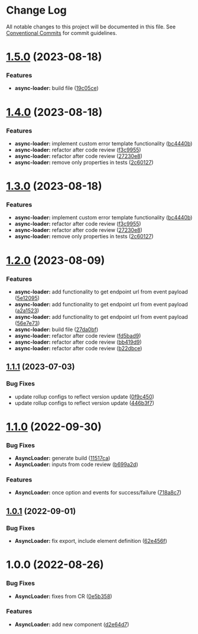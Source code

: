 # Change Log

All notable changes to this project will be documented in this file.
See [Conventional Commits](https://conventionalcommits.org) for commit guidelines.

# [1.5.0](https://github.com/joinbox/ui-components/compare/@joinbox/async-loader@1.4.0...@joinbox/async-loader@1.5.0) (2023-08-18)


### Features

* **async-loader:** build file ([19c05ce](https://github.com/joinbox/ui-components/commit/19c05ce136df924be2df53e0cca52672bfa3f914))





# [1.4.0](https://github.com/joinbox/ui-components/compare/@joinbox/async-loader@1.2.0...@joinbox/async-loader@1.4.0) (2023-08-18)


### Features

* **async-loader:** implement custom error template functionality ([bc4440b](https://github.com/joinbox/ui-components/commit/bc4440b78fe89b8ddf4b90213581b8ffb39663c8))
* **async-loader:** refactor after code review ([f3c9955](https://github.com/joinbox/ui-components/commit/f3c995524802bddf4a6ea1df5922534fc6961921))
* **async-loader:** refactor after code review ([27230e8](https://github.com/joinbox/ui-components/commit/27230e8a3fdb7ad274f0252edd2b2aaee04e9b22))
* **async-loader:** remove only properties in tests ([2c60127](https://github.com/joinbox/ui-components/commit/2c60127478e3394a3a80b74825ab7c38c372ebc9))





# [1.3.0](https://github.com/joinbox/ui-components/compare/@joinbox/async-loader@1.2.0...@joinbox/async-loader@1.3.0) (2023-08-18)


### Features

* **async-loader:** implement custom error template functionality ([bc4440b](https://github.com/joinbox/ui-components/commit/bc4440b78fe89b8ddf4b90213581b8ffb39663c8))
* **async-loader:** refactor after code review ([f3c9955](https://github.com/joinbox/ui-components/commit/f3c995524802bddf4a6ea1df5922534fc6961921))
* **async-loader:** refactor after code review ([27230e8](https://github.com/joinbox/ui-components/commit/27230e8a3fdb7ad274f0252edd2b2aaee04e9b22))
* **async-loader:** remove only properties in tests ([2c60127](https://github.com/joinbox/ui-components/commit/2c60127478e3394a3a80b74825ab7c38c372ebc9))





# [1.2.0](https://github.com/joinbox/ui-components/compare/@joinbox/async-loader@1.1.1...@joinbox/async-loader@1.2.0) (2023-08-09)


### Features

* **async-loader:** add functionality to get endpoint url from event payload ([5e12095](https://github.com/joinbox/ui-components/commit/5e12095614307ed3fa44fb11f0798dd9332efa19))
* **async-loader:** add functionality to get endpoint url from event payload ([a2a1523](https://github.com/joinbox/ui-components/commit/a2a1523fc72e7fd20cfe8b625ff4fa0dcd65ba0b))
* **async-loader:** add functionality to get endpoint url from event payload ([56e7e73](https://github.com/joinbox/ui-components/commit/56e7e7360a54d12251389df7d16bc1137b7d46c5))
* **async-loader:** build file ([27da0bf](https://github.com/joinbox/ui-components/commit/27da0bf05c471c20e132db928954b7bec6d58aed))
* **async-loader:** refactor after code review ([fd5bad9](https://github.com/joinbox/ui-components/commit/fd5bad93550412c1881b766958216677195acab8))
* **async-loader:** refactor after code review ([bb419d9](https://github.com/joinbox/ui-components/commit/bb419d9fc52e38ed3a07a935938962a744e48189))
* **async-loader:** refactor after code review ([b22dbce](https://github.com/joinbox/ui-components/commit/b22dbce4cab18435ef7ae429a3b3284d654c41bf))





## [1.1.1](https://github.com/joinbox/ui-components/compare/@joinbox/async-loader@1.1.0...@joinbox/async-loader@1.1.1) (2023-07-03)


### Bug Fixes

* update rollup configs to reflect version update ([0f9c450](https://github.com/joinbox/ui-components/commit/0f9c4504fd607c325aa0f337c1b36c46f2d48496))
* update rollup configs to reflect version update ([446b3f7](https://github.com/joinbox/ui-components/commit/446b3f7a6718d277efd7194345a23b90083026cb))





# [1.1.0](https://github.com/joinbox/ui-components/compare/@joinbox/async-loader@1.0.1...@joinbox/async-loader@1.1.0) (2022-09-30)


### Bug Fixes

* **AsyncLoader:** generate build ([11517ca](https://github.com/joinbox/ui-components/commit/11517ca822e35d8511e1cead6a8b861e4b0af510))
* **AsyncLoader:** inputs from code review ([b699a2d](https://github.com/joinbox/ui-components/commit/b699a2d3cc9ec8aea33b637ff465f3aef9bd7bb7))


### Features

* **AsyncLoader:** once option and events for success/failure ([718a8c7](https://github.com/joinbox/ui-components/commit/718a8c7567cc29f66833d461830c1163375dc7cd))





## [1.0.1](https://github.com/joinbox/ui-components/compare/@joinbox/async-loader@1.0.0...@joinbox/async-loader@1.0.1) (2022-09-01)


### Bug Fixes

* **AsyncLoader:** fix export, include element definition ([62e456f](https://github.com/joinbox/ui-components/commit/62e456f5670073d5bd81c13ecd1f1facdce6c21d))





# 1.0.0 (2022-08-26)


### Bug Fixes

* **AsyncLoader:** fixes from CR ([0e5b358](https://github.com/joinbox/ui-components/commit/0e5b3583f63e20c23bd834cbbcd4c29afabbdcf2))


### Features

* **AsyncLoader:** add new <async-loader> component ([d2e64d7](https://github.com/joinbox/ui-components/commit/d2e64d7282e936d96055daf11327022f59bc81ea))
